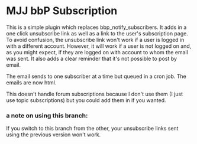 # MJJ bbP Subscription

This is a simple plugin which replaces bbp_notify_subscribers. It adds in a one click unsubscribe link as well as a link to the user's subscription page. To avoid confusion, the unsubscribe link won't work if a user is logged in with a different account. However, it will work if a user is not logged on and, as you might expect, if they are logged on with account to whom the email was sent. It also adds a clear reminder that it's not possible to post by email.

The email sends to one subscriber at a time but queued in a cron job. The emails are now html.

This doesn't handle forum subscriptions because I don't use them (I just use topic subscriptions) but you could add them in if you wanted.

### a note on using this branch:

If you switch to this branch from the other, your unsubscribe links sent using the previous version won't work.
